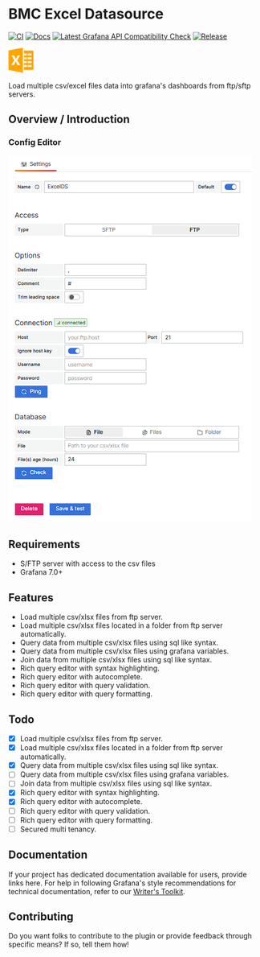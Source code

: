 <!-- This README file is going to be the one displayed on the Grafana.com website for your plugin. Uncomment and replace the content here before publishing.

Remove any remaining comments before publishing as these may be displayed on Grafana.com -->
# BMC Excel Datasource

[![CI](https://github.com/Bujupah/bmc-excel-datasource/actions/workflows/ci.yml/badge.svg)](https://github.com/Bujupah/bmc-excel-datasource/actions/workflows/ci.yml)
[![Docs](https://github.com/Bujupah/bmc-excel-datasource/actions/workflows/jekyll-gh-pages.yml/badge.svg)](https://github.com/Bujupah/bmc-excel-datasource/actions/workflows/jekyll-gh-pages.yml)
[![Latest Grafana API Compatibility Check](https://github.com/Bujupah/bmc-excel-datasource/actions/workflows/is-compatible.yml/badge.svg)](https://github.com/Bujupah/bmc-excel-datasource/actions/workflows/is-compatible.yml)
[![Release](https://github.com/Bujupah/bmc-excel-datasource/actions/workflows/release.yml/badge.svg)](https://github.com/Bujupah/bmc-excel-datasource/actions/workflows/release.yml)

<img src="src/img/logo.png" width=50 alt="Excel Datasource Logo"/>

Load multiple csv/excel files data into grafana's dashboards from ftp/sftp servers.

## Overview / Introduction

### Config Editor

![Config Editor](src/img/config_editor.png)

## Requirements

- S/FTP server with access to the csv files
- Grafana 7.0+

## Features

- Load multiple csv/xlsx files from ftp server.
- Load multiple csv/xlsx files located in a folder from ftp server automatically.
- Query data from multiple csv/xlsx files using sql like syntax.
- Query data from multiple csv/xlsx files using grafana variables.
- Join data from multiple csv/xlsx files using sql like syntax.
- Rich query editor with syntax highlighting.
- Rich query editor with autocomplete.
- Rich query editor with query validation.
- Rich query editor with query formatting.

## Todo

- [x] Load multiple csv/xlsx files from ftp server.
- [x] Load multiple csv/xlsx files located in a folder from ftp server automatically.
- [x] Query data from multiple csv/xlsx files using sql like syntax.
- [ ] Query data from multiple csv/xlsx files using grafana variables.
- [ ] Join data from multiple csv/xlsx files using sql like syntax.
- [x] Rich query editor with syntax highlighting.
- [x] Rich query editor with autocomplete.
- [ ] Rich query editor with query validation.
- [ ] Rich query editor with query formatting.
- [ ] Secured multi tenancy.

## Documentation

If your project has dedicated documentation available for users, provide links here. For help in following Grafana's style recommendations for technical documentation, refer to our [Writer's Toolkit](https://grafana.com/docs/writers-toolkit/).

## Contributing

Do you want folks to contribute to the plugin or provide feedback through specific means? If so, tell them how!
